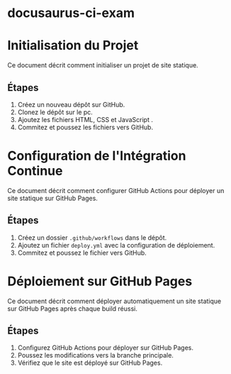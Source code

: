 # docusaurus-ci-exam

# Initialisation du Projet

Ce document décrit comment initialiser un projet de site statique.

## Étapes

1. Créez un nouveau dépôt sur GitHub.
2. Clonez le dépôt sur le pc.
3. Ajoutez les fichiers HTML, CSS et JavaScript .
4. Commitez et poussez les fichiers vers GitHub.

# Configuration de l'Intégration Continue

Ce document décrit comment configurer GitHub Actions pour déployer un site statique sur GitHub Pages.

## Étapes

1. Créez un dossier `.github/workflows` dans le dépôt.
2. Ajoutez un fichier `deploy.yml` avec la configuration de déploiement.
3. Commitez et poussez le fichier vers GitHub.

# Déploiement sur GitHub Pages

Ce document décrit comment déployer automatiquement un site statique sur GitHub Pages après chaque build réussi.

## Étapes

1. Configurez GitHub Actions pour déployer sur GitHub Pages.
2. Poussez les modifications vers la branche principale.
3. Vérifiez que le site est déployé sur GitHub Pages.

